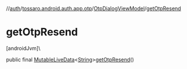 //[auth](../../../index.md)/[tossaro.android.auth.app.otp](../index.md)/[OtpDialogViewModel](index.md)/[getOtpResend](get-otp-resend.md)

# getOtpResend

[androidJvm]\

public final [MutableLiveData](https://developer.android.com/reference/kotlin/androidx/lifecycle/MutableLiveData.html)&lt;[String](https://developer.android.com/reference/kotlin/java/lang/String.html)&gt;[getOtpResend](get-otp-resend.md)()
